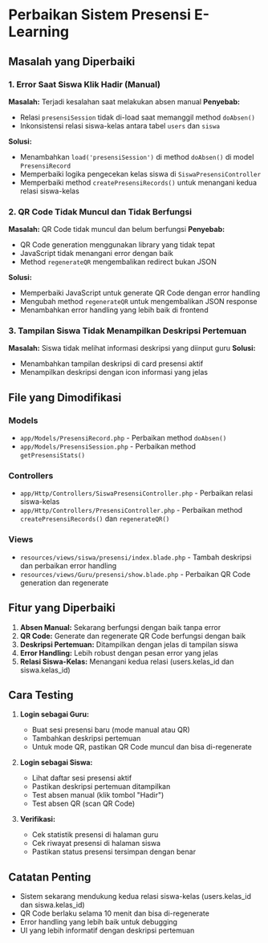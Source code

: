 # Perbaikan Sistem Presensi E-Learning

## Masalah yang Diperbaiki

### 1. Error Saat Siswa Klik Hadir (Manual)

**Masalah:** Terjadi kesalahan saat melakukan absen manual
**Penyebab:**

-   Relasi `presensiSession` tidak di-load saat memanggil method `doAbsen()`
-   Inkonsistensi relasi siswa-kelas antara tabel `users` dan `siswa`

**Solusi:**

-   Menambahkan `load('presensiSession')` di method `doAbsen()` di model `PresensiRecord`
-   Memperbaiki logika pengecekan kelas siswa di `SiswaPresensiController`
-   Memperbaiki method `createPresensiRecords()` untuk menangani kedua relasi siswa-kelas

### 2. QR Code Tidak Muncul dan Tidak Berfungsi

**Masalah:** QR Code tidak muncul dan belum berfungsi
**Penyebab:**

-   QR Code generation menggunakan library yang tidak tepat
-   JavaScript tidak menangani error dengan baik
-   Method `regenerateQR` mengembalikan redirect bukan JSON

**Solusi:**

-   Memperbaiki JavaScript untuk generate QR Code dengan error handling
-   Mengubah method `regenerateQR` untuk mengembalikan JSON response
-   Menambahkan error handling yang lebih baik di frontend

### 3. Tampilan Siswa Tidak Menampilkan Deskripsi Pertemuan

**Masalah:** Siswa tidak melihat informasi deskripsi yang diinput guru
**Solusi:**

-   Menambahkan tampilan deskripsi di card presensi aktif
-   Menampilkan deskripsi dengan icon informasi yang jelas

## File yang Dimodifikasi

### Models

-   `app/Models/PresensiRecord.php` - Perbaikan method `doAbsen()`
-   `app/Models/PresensiSession.php` - Perbaikan method `getPresensiStats()`

### Controllers

-   `app/Http/Controllers/SiswaPresensiController.php` - Perbaikan relasi siswa-kelas
-   `app/Http/Controllers/PresensiController.php` - Perbaikan method `createPresensiRecords()` dan `regenerateQR()`

### Views

-   `resources/views/siswa/presensi/index.blade.php` - Tambah deskripsi dan perbaikan error handling
-   `resources/views/Guru/presensi/show.blade.php` - Perbaikan QR Code generation dan regenerate

## Fitur yang Diperbaiki

1. **Absen Manual:** Sekarang berfungsi dengan baik tanpa error
2. **QR Code:** Generate dan regenerate QR Code berfungsi dengan baik
3. **Deskripsi Pertemuan:** Ditampilkan dengan jelas di tampilan siswa
4. **Error Handling:** Lebih robust dengan pesan error yang jelas
5. **Relasi Siswa-Kelas:** Menangani kedua relasi (users.kelas_id dan siswa.kelas_id)

## Cara Testing

1. **Login sebagai Guru:**

    - Buat sesi presensi baru (mode manual atau QR)
    - Tambahkan deskripsi pertemuan
    - Untuk mode QR, pastikan QR Code muncul dan bisa di-regenerate

2. **Login sebagai Siswa:**

    - Lihat daftar sesi presensi aktif
    - Pastikan deskripsi pertemuan ditampilkan
    - Test absen manual (klik tombol "Hadir")
    - Test absen QR (scan QR Code)

3. **Verifikasi:**
    - Cek statistik presensi di halaman guru
    - Cek riwayat presensi di halaman siswa
    - Pastikan status presensi tersimpan dengan benar

## Catatan Penting

-   Sistem sekarang mendukung kedua relasi siswa-kelas (users.kelas_id dan siswa.kelas_id)
-   QR Code berlaku selama 10 menit dan bisa di-regenerate
-   Error handling yang lebih baik untuk debugging
-   UI yang lebih informatif dengan deskripsi pertemuan
